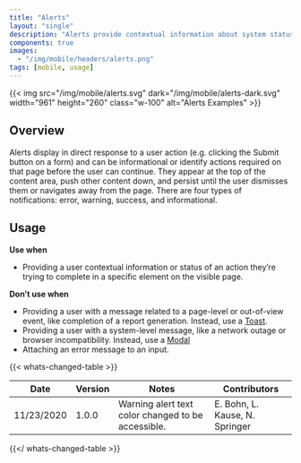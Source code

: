 ```yaml
---
title: "Alerts"
layout: "single"
description: "Alerts provide contextual information about system status that persists until dismissed or resolved."
components: true
images:
  - "/img/mobile/headers/alerts.png"
tags: [mobile, usage]
---
```


{{< img src="/img/mobile/alerts.svg" dark="/img/mobile/alerts-dark.svg" width="961" height="260" class="w-100" alt="Alerts Examples" >}}

## Overview

Alerts display in direct response to a user action (e.g. clicking the Submit button on a form) and can be informational or identify actions required on that page before the user can continue. They appear at the top of the content area, push other content down, and persist until the user dismisses them or navigates away from the page. There are four types of notifications: error, warning, success, and informational.

## Usage

**Use when**

- Providing a user contextual information or status of an action they’re trying to complete in a specific element on the visible page.

**Don’t use when**

- Providing a user with a message related to a page-level or out-of-view event, like completion of a report generation. Instead, use a [Toast](/components/mobile/toasts/).
- Providing a user with a system-level message, like a network outage or browser incompatibility. Instead, use a [Modal](/components/mobile/modals/)
- Attaching an error message to an input.

{{< whats-changed-table >}}

| Date       | Version | Notes                                              | Contributors                   |
| ---------- | ------- | -------------------------------------------------- | ------------------------------ |
| 11/23/2020 | 1.0.0   | Warning alert text color changed to be accessible. | E. Bohn, L. Kause, N. Springer |

{{</ whats-changed-table >}}
